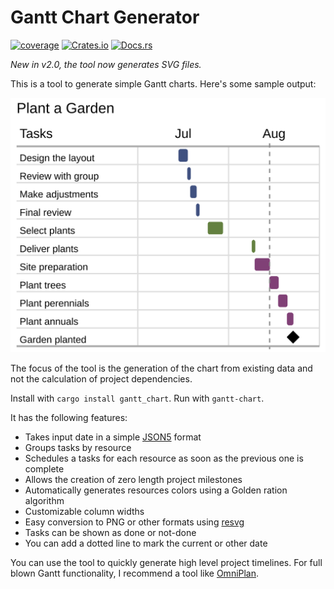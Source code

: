 # Gantt Chart Generator

[![coverage](https://shields.io/endpoint?url=https://raw.githubusercontent.com/jlyonsmith/gantt_chart/main/coverage.json)](https://github.com/jlyonsmith/gantt_chart/blob/main/coverage.json)
[![Crates.io](https://img.shields.io/crates/v/gantt_chart.svg)](https://crates.io/crates/gantt_chart)
[![Docs.rs](https://docs.rs/gantt_chart/badge.svg)](https://docs.rs/gantt_chart)

*New in v2.0, the tool now generates SVG files.*

This is a tool to generate simple Gantt charts. Here's some sample output:

![Gantt Chart Output](example/project.svg)

The focus of the tool is the generation of the chart from existing data and not the calculation of project dependencies.

Install with `cargo install gantt_chart`.  Run with `gantt-chart`.

It has the following features:

- Takes input date in a simple [JSON5](https://json5.org/) format
- Groups tasks by resource
- Schedules a tasks for each resource as soon as the previous one is complete
- Allows the creation of zero length project milestones
- Automatically generates resources colors using a Golden ration algorithm
- Customizable column widths
- Easy conversion to PNG or other formats using [resvg](https://crates.io/crates/resvg)
- Tasks can be shown as done or not-done
- You can add a dotted line to mark the current or other date

You can use the tool to quickly generate high level project timelines.  For full blown Gantt functionality, I recommend a tool like [OmniPlan](https://www.omnigroup.com/omniplan).
